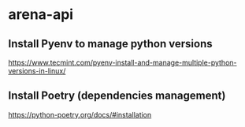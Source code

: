 # arena-api


## Install Pyenv to manage python versions
https://www.tecmint.com/pyenv-install-and-manage-multiple-python-versions-in-linux/

## Install Poetry (dependencies management)

https://python-poetry.org/docs/#installation
